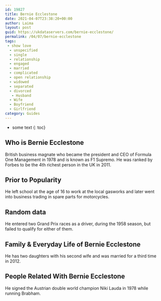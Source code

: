 ```yaml
---
id: 19827
title: Bernie Ecclestone
date: 2021-04-07T23:38:20+00:00
author: Laima
layout: post
guid: https://ukdataservers.com/bernie-ecclestone/
permalink: /04/07/bernie-ecclestone
tags:
 - show love
  - unspecified
  - single
  - relationship
  - engaged
  - married
  - complicated
  - open relationship
  - widowed
  - separated
  - divorced
   - Husband
  - Wife
  - Boyfriend
  - Girlfriend
category: Guides
---
```


* some text
{: toc}


## Who is Bernie Ecclestone
                  
                  
                  
British business magnate who became the president and CEO of Formula One Management in 1978 and is known as F1 Supremo. He was ranked by Forbes to be the 4th richest person in the UK in 2011.
                  
              
            
              
            
                
                
                
## Prior to Popularity
                  
                  
                  
He left school at the age of 16 to work at the local gasworks and later went into business trading in spare parts for motorcycles.
                  
              
            
              
            
                
                
                
## Random data
                  
                  
                  
He entered two Grand Prix races as a driver, during the 1958 season, but failed to qualify for either of them.
                  
              
            
              
            
                
                
                
## Family & Everyday Life of Bernie Ecclestone
                  
                  
                  
He has two daughters with his second wife and was married for a third time in 2012.
                  
              
            
              
            
                
                
                
## People Related With Bernie Ecclestone
                  
                  
                  
He signed the Austrian double world champion Niki Lauda in 1978 while running Brabham.
                  
              
            
              
            
                
              
            
              
              
            
            
              
            
          
          
          